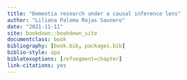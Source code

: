 ```yaml
--- 
title: "Dementia research under a causal inference lens"
author: "Liliana Paloma Rojas Saunero"
date: "2021-11-11"
site: bookdown::bookdown_site
documentclass: book
bibliography: [book.bib, packages.bib]
biblio-style: apa
biblatexoptions: [refsegment=chapter]
link-citations: yes
---
```

